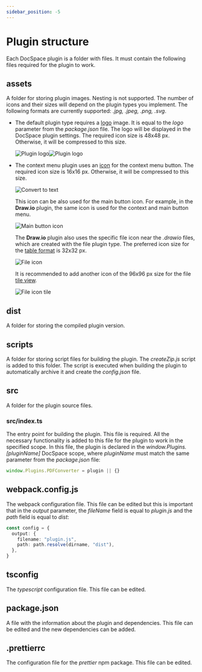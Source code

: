 ```yaml
---
sidebar_position: -5
---
```


# Plugin structure

Each DocSpace plugin is a folder with files. It must contain the following files required for the plugin to work.

## assets

A folder for storing plugin images. Nesting is not supported. The number of icons and their sizes will depend on the plugin types you implement. The following formats are currently supported: *.jpg, .jpeg, .png, .svg*.

- The default plugin type requires a [logo](config.md#image) image. It is equal to the *logo* parameter from the *package.json* file. The logo will be displayed in the DocSpace plugin settings. The required icon size is 48x48 px. Otherwise, it will be compressed to this size.

  ![Plugin logo](/assets/images/docspace/plugin-logo.png#gh-light-mode-only)![Plugin logo](/assets/images/docspace/plugin-logo.dark.png#gh-dark-mode-only)

- The context menu plugin uses an [icon](coding-plugin/plugin-items/contextmenuitem.md#icon) for the context menu button. The required icon size is 16x16 px. Otherwise, it will be compressed to this size.

  ![Convert to text](/assets/images/docspace/convert-to-text.png)

  This icon can be also used for the main button icon. For example, in the **Draw.io** plugin, the same icon is used for the context and main button menu.

  ![Main button icon](/assets/images/docspace/main-button-icon.png)

  The **Draw.io** plugin also uses the specific file icon near the *.drawio* files, which are created with the file plugin type. The preferred icon size for the [table format](coding-plugin/plugin-items/fileitem.md#filerowicon) is 32x32 px.

  ![File icon](/assets/images/docspace/file-icon.png)

  It is recommended to add another icon of the 96x96 px size for the file [tile view](coding-plugin/plugin-items/fileitem.md#filetileicon).

  ![File icon tile](/assets/images/docspace/file-icon-tile.png)

## dist

A folder for storing the compiled plugin version.

## scripts

A folder for storing script files for building the plugin. The *createZip.js* script is added to this folder. The script is executed when building the plugin to automatically archive it and create the *config.json* file.

## src

A folder for the plugin source files.

### src/index.ts

The entry point for building the plugin. This file is required. All the necessary functionality is added to this file for the plugin to work in the specified scope. In this file, the plugin is declared in the *window\.Plugins.\[pluginName]* DocSpace scope, where *pluginName* must match the same parameter from the *package.json* file:

  ``` ts
  window.Plugins.PDFConverter = plugin || {}
  ```

## webpack.config.js

The webpack configuration file. This file can be edited but this is important that in the *output* parameter, the *fileName* field is equal to *plugin.js* and the *path* field is equal to *dist*:

  ``` ts
  const config = {
    output: {
      filename: "plugin.js",
      path: path.resolve(dirname, "dist"),
    },
  }
  
  ```

## tsconfig

The *typescript* configuration file. This file can be edited.

## package.json

A file with the information about the plugin and dependencies. This file can be edited and the new dependencies can be added.

## .prettierrc

The configuration file for the *prettier* npm package. This file can be edited.
